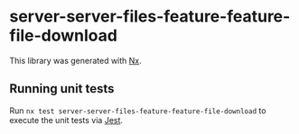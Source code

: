 # server-server-files-feature-feature-file-download

This library was generated with [Nx](https://nx.dev).

## Running unit tests

Run `nx test server-server-files-feature-feature-file-download` to execute the unit tests via [Jest](https://jestjs.io).
